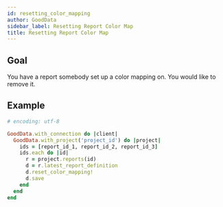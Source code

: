 ```yaml
---
id: resetting_color_mapping
author: GoodData
sidebar_label: Resetting Report Color Map
title: Resetting Report Color Map
---
```


Goal
-------

You have a report somebody set up a color mapping on. You would like to
remove it.

Example
--------


```ruby
# encoding: utf-8

GoodData.with_connection do |client|
  GoodData.with_project('project_id') do |project|
    ids = [report_id_1, report_id_2, report_id_3]
    ids.each do |id|
      r = project.reports(id)
      d = r.latest_report_definition
      d.reset_color_mapping!
      d.save
    end
  end
end 
```

